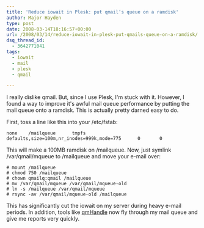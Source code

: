 ```yaml
---
title: 'Reduce iowait in Plesk: put qmail’s queue on a ramdisk'
author: Major Hayden
type: post
date: 2008-03-14T18:16:57+00:00
url: /2008/03/14/reduce-iowait-in-plesk-put-qmails-queue-on-a-ramdisk/
dsq_thread_id:
  - 3642771041
tags:
  - iowait
  - mail
  - plesk
  - qmail

---
```

I really dislike qmail. But, since I use Plesk, I'm stuck with it. However, I found a way to improve it's awful mail queue performance by putting the mail queue onto a ramdisk. This is actually pretty darned easy to do.

First, toss a line like this into your /etc/fstab:

```
none    /mailqueue      tmpfs   defaults,size=100m,nr_inodes=999k,mode=775      0       0
```

This will make a 100MB ramdisk on /mailqueue. Now, just symlink /var/qmail/mqueue to /mailqueue and move your e-mail over:

```
# mount /mailqueue
# chmod 750 /mailqueue
# chown qmailq:qmail /mailqueue
# mv /var/qmail/mqueue /var/qmail/mqueue-old
# ln -s /mailqueue /var/qmail/mqueue
# rsync -av /var/qmail/mqueue-old /mailqueue
```

This has significantly cut the iowait on my server during heavy e-mail periods. In addition, tools like [qmHandle][1] now fly through my mail queue and give me reports very quickly.

 [1]: http://sourceforge.net/projects/qmhandle
